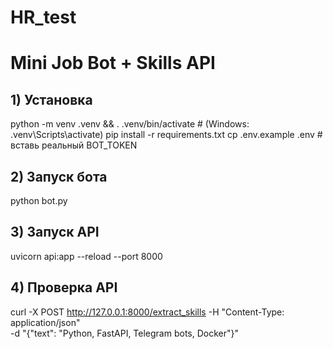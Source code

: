 # HR_test
# Mini Job Bot + Skills API

## 1) Установка
python -m venv .venv && . .venv/bin/activate   # (Windows: .venv\Scripts\activate)
pip install -r requirements.txt
cp .env.example .env   # вставь реальный BOT_TOKEN

## 2) Запуск бота
python bot.py

## 3) Запуск API
uvicorn api:app --reload --port 8000

## 4) Проверка API
curl -X POST http://127.0.0.1:8000/extract_skills -H "Content-Type: application/json" \
  -d "{\"text\": \"Python, FastAPI, Telegram bots, Docker\"}"


